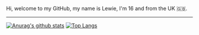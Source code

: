 Hi, welcome to my GitHub, my name is Lewie, I'm 16 and from the UK 🇬🇧.

---
[![Anurag's github stats](https://github-readme-stats.vercel.app/api?username=boogalewie)](https://github.com/boogalewie)
[![Top Langs](https://github-readme-stats.vercel.app/api/top-langs/?username=boogalewie&layout=compact)](https://github.com/boogalewie)
